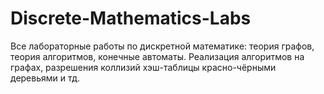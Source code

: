 # Discrete-Mathematics-Labs
Все лабораторные работы по дискретной математике: теория графов, теория алгоритмов, конечные автоматы.
Реализация алгоритмов на графах, разрешения коллизий хэш-таблицы красно-чёрными деревьями и тд.

